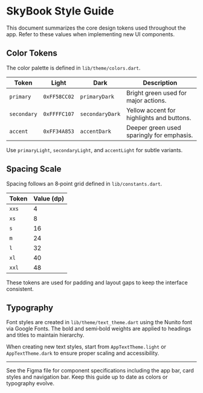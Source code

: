 # SkyBook Style Guide

This document summarizes the core design tokens used throughout the app. Refer to these values when implementing new UI components.

## Color Tokens

The color palette is defined in `lib/theme/colors.dart`.

| Token | Light | Dark | Description |
|-------|-------|------|-------------|
| `primary` | `0xFF58CC02` | `primaryDark` | Bright green used for major actions. |
| `secondary` | `0xFFFFC107` | `secondaryDark` | Yellow accent for highlights and buttons. |
| `accent` | `0xFF34A853` | `accentDark` | Deeper green used sparingly for emphasis. |

Use `primaryLight`, `secondaryLight`, and `accentLight` for subtle variants.

## Spacing Scale

Spacing follows an 8‑point grid defined in `lib/constants.dart`.

| Token | Value (dp) |
|-------|------------|
| `xxs` | 4 |
| `xs`  | 8 |
| `s`   | 16 |
| `m`   | 24 |
| `l`   | 32 |
| `xl`  | 40 |
| `xxl` | 48 |

These tokens are used for padding and layout gaps to keep the interface consistent.

## Typography

Font styles are created in `lib/theme/text_theme.dart` using the Nunito font via Google Fonts. The bold and semi‑bold weights are applied to headings and titles to maintain hierarchy.

When creating new text styles, start from `AppTextTheme.light` or `AppTextTheme.dark` to ensure proper scaling and accessibility.

---

See the Figma file for component specifications including the app bar, card styles and navigation bar. Keep this guide up to date as colors or typography evolve.
